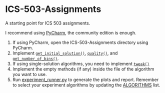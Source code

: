 # ICS-503-Assignments
A starting point for ICS 503 assignments. 

I recommend using [PyCharm](https://www.jetbrains.com/pycharm/download), the community edition is enough. 

1. If using PyCharm, open the ICS-503-Assignments directory using PyCharm.
2. Implement [`get_initial_solution()`](https://github.com/Raed-Mughaus/ICS-503-Assignments/blob/main/algorithms/initial_solution.py), [`quality()`](https://github.com/Raed-Mughaus/ICS-503-Assignments/blob/main/algorithms/quality.py), and [`get_number_of_bins()`](https://github.com/Raed-Mughaus/ICS-503-Assignments/blob/main/algorithms/representation.py).
3. If using single-solution algorithms, you need to implement [`tweak()`](https://github.com/Raed-Mughaus/ICS-503-Assignments/blob/main/algorithms/tweak.py)
4. Implement the empty methods (if any) inside the file of the algorithm you want to use.
5. Run [experiment_runner.py](https://github.com/Raed-Mughaus/ICS-503-Assignments/blob/main/experiment_runner.py) to generate the plots and report. Remember to select your experiment algorithms by updating the [ALGORITHMS](https://github.com/Raed-Mughaus/ICS-503-Assignments/blob/main/experiment_runner.py#L14) list.
